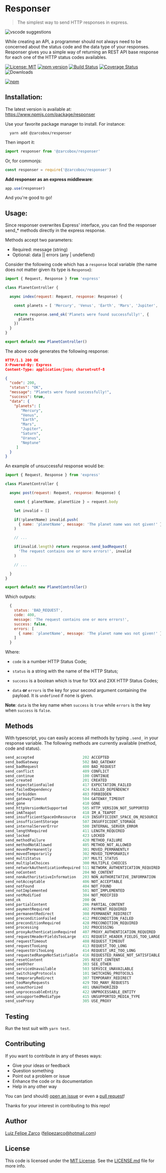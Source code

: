 # Responser

> The simplest way to send HTTP responses in express.

![vscode suggestions](https://raw.githubusercontent.com/felipezarco/files/master/images/screenshots/responser.png "Responser typescript methods suggestion")

While creating an API, a programmer should not always need to be concerned about the status code and the data type of your responses. Responser gives you a simple way of returning an REST API base response for each one of the HTTP status codes availables.

[![License: MIT](https://img.shields.io/badge/License-MIT-blue.svg)](https://opensource.org/licenses/MIT) [![npm version](https://badge.fury.io/js/%40zarcobox%2Fresponser.svg)](https://badge.fury.io/js/%40zarcobox%2Fresponser) [![Build Status](https://travis-ci.org/zarcobox/responser.svg?branch=master)](https://travis-ci.org/zarcobox/responser) [![Coverage Status](https://coveralls.io/repos/github/zarcobox/responser/badge.svg?branch=master)](https://coveralls.io/github/zarcobox/responser?branch=master) ![Downloads](https://img.shields.io/npm/dw/responser)

[![npm](https://nodei.co/npm/@zarcobox/responser.png)](https://www.npmjs.com/package/@zarcobox/responser)

## Installation:

The latest version is available at: https://www.npmjs.com/package/responser

Use your favorite package manager to install. For instance: 

```
  yarn add @zarcobox/responser
```

Then import it:

```javascript
import responser from '@zarcobox/responser'
```

Or, for commonjs:

```javascript
const responser = require('@zarcobox/responser')
```

**Add responser as an express middleware**:

```javascript
app.use(responser)
```

And you're good to go!

## Usage:

Since responser overwrites Express' interface, you can find the responser send_* methods directly in the express response. 

Methods accept two parameters: 

* Required: message (string)
* Optional: data || errors (any | undefiend)

Consider the following code which has a `response` local variable (the name does not matter given its type is `Response`):

```javascript
import { Request, Response } from 'express'

class PlanetController {

  async index(request: Request, response: Response) {

    const planets = [ 'Mercury', 'Venus', 'Earth', 'Mars', 'Jupiter', 'Saturn', 'Uranus', 'Neptune' ]

    return response.send_ok('Planets were found successfully!', {
      planets
    })
  }
}

export default new PlanetController()
```

The above code generates the following response:

```json
HTTP/1.1 200 OK
X-Powered-By: Express
Content-Type: application/json; charset=utf-8

{
  "code": 200,
  "status": "OK",
  "message": "Planets were found successfully!",
  "success": true,
  "data": {
    "planets": [
       "Mercury", 
       "Venus",
       "Earth",
       "Mars",
       "Jupiter",
       "Saturn",
       "Uranus",
       "Neptune"
     ]
  }
}
```

An example of unsuccessful response would be:

```javascript
import { Request, Response } from 'express'

class PlanetController {

  async post(request: Request, response: Response) {

    const { planetName, planetSize } = request.body

    let invalid = []

    if(!planetName) invalid.push(
      { name: 'planetName', message: 'The planet name was not given!' }
    )

    // ...

    if(invalid.length) return response.send_badRequest(
      'The request contains one or more errors!', invalid
    )

    // ...

  }
}

export default new PlanetController()
```

Which outputs: 

```javascript
  {
    status: 'BAD_REQUEST',
    code: 400,
    message: 'The request contains one or more errors!',
    success: false,
    errors: [
      { name: 'planetName', message: 'The planet name was not given!' }
    ]
  }
```


Where:

- `code` is a number HTTP Status Code;

- `status` is a string with the name of the HTTP Status;

- `success` is a boolean which is true for 1XX and 2XX HTTP Status Codes;

- `data` **or** `errors` is the key for your second argument containing the payload. It is `undefined` if none is given.

**Note**: `data` is the key name when `success` is `true` while `errors` is the key when `success` is `false`.

## Methods

 With typescript, you can easily access all methods by typing `.send_` in your response variable. The following methods are currently available (method, code and status).

```javascript
send_accepted                      202 ACCEPTED 
send_badGateway                    502 BAD_GATEWAY 
send_badRequest                    400 BAD_REQUEST 
send_conflict                      409 CONFLICT 
send_continue                      100 CONTINUE 
send_created                       201 CREATED 
send_expectationFailed             417 EXPECTATION_FAILED 
send_failedDependency              424 FAILED_DEPENDENCY 
send_forbidden                     403 FORBIDDEN 
send_gatewayTimeout                504 GATEWAY_TIMEOUT 
send_gone                          410 GONE 
send_httpVersionNotSupported       505 HTTP_VERSION_NOT_SUPPORTED 
send_imATeapot                     418 IM_A_TEAPOT 
send_insufficientSpaceOnResource   419 INSUFFICIENT_SPACE_ON_RESOURCE 
send_insufficientStorage           507 INSUFFICIENT_STORAGE 
send_internalServerError           500 INTERNAL_SERVER_ERROR 
send_lengthRequired                411 LENGTH_REQUIRED 
send_locked                        423 LOCKED 
send_methodFailure                 420 METHOD_FAILURE 
send_methodNotAllowed              405 METHOD_NOT_ALLOWED 
send_movedPermanently              301 MOVED_PERMANENTLY 
send_movedTemporarily              302 MOVED_TEMPORARILY 
send_multiStatus                   207 MULTI_STATUS 
send_multipleChoices               300 MULTIPLE_CHOICES 
send_networkAuthenticationRequired 511 NETWORK_AUTHENTICATION_REQUIRED 
send_noContent                     204 NO_CONTENT 
send_nonAuthoritativeInformation   203 NON_AUTHORITATIVE_INFORMATION 
send_notAcceptable                 406 NOT_ACCEPTABLE 
send_notFound                      404 NOT_FOUND 
send_notImplemented                501 NOT_IMPLEMENTED 
send_notModified                   304 NOT_MODIFIED 
send_ok                            200 OK 
send_partialContent                206 PARTIAL_CONTENT 
send_paymentRequired               402 PAYMENT_REQUIRED 
send_permanentRedirect             308 PERMANENT_REDIRECT 
send_preconditionFailed            412 PRECONDITION_FAILED 
send_preconditionRequired          428 PRECONDITION_REQUIRED 
send_processing                    102 PROCESSING 
send_proxyAuthenticationRequired   407 PROXY_AUTHENTICATION_REQUIRED 
send_requestHeaderFieldsTooLarge   431 REQUEST_HEADER_FIELDS_TOO_LARGE 
send_requestTimeout                408 REQUEST_TIMEOUT 
send_requestTooLong                413 REQUEST_TOO_LONG 
send_requestUriTooLong             414 REQUEST_URI_TOO_LONG 
send_requestedRangeNotSatisfiable  416 REQUESTED_RANGE_NOT_SATISFIABLE 
send_resetContent                  205 RESET_CONTENT 
send_seeOther                      303 SEE_OTHER 
send_serviceUnavailable            503 SERVICE_UNAVAILABLE 
send_switchingProtocols            101 SWITCHING_PROTOCOLS 
send_temporaryRedirect             307 TEMPORARY_REDIRECT 
send_tooManyRequests               429 TOO_MANY_REQUESTS 
send_unauthorized                  401 UNAUTHORIZED 
send_unprocessableEntity           422 UNPROCESSABLE_ENTITY 
send_unsupportedMediaType          415 UNSUPPORTED_MEDIA_TYPE 
send_useProxy                      305 USE_PROXY 
```

## Testing

Run the test suit with `yarn test`.

## Contributing

If you want to contribute in any of theses ways:

- Give your ideas or feedback
- Question something
- Point out a problem or issue
- Enhance the code or its documentation
- Help in any other way

You can (and should) [open an issue](https://github.com/zarcobox/responser/issues/new) or even a [pull request](https://github.com/zarcobox/response/compare)!

Thanks for your interest in contributing to this repo!

## Author

[Luiz Felipe Zarco](https://github.com/felipezarco) (felipezarco@hotmail.com)

## License

This code is licensed under the [MIT License](https://github.com/zarcobox/responser/blob/master/LICENSE). See the [LICENSE.md](https://github.com/zarcobox/responser/blob/master/LICENSE) file for more info.




